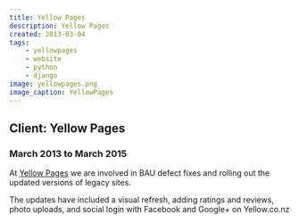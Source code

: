 ```yaml
---
title: Yellow Pages
description: Yellow Pages
created: 2013-03-04
tags:
    - yellowpages
    - website
    - python
    - django
image: yellowpages.png
image_caption: YellowPages
---
```

## Client: Yellow Pages
### March 2013 to March 2015

At [Yellow Pages](http://www.yellowpages.co.nz)
we are involved in BAU defect fixes and rolling out the updated
versions of legacy sites.

The updates have included a visual refresh, adding ratings and reviews, photo uploads,
and social login with Facebook and Google+ on Yellow.co.nz

<!--more-->